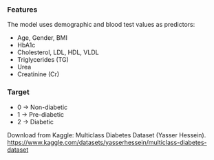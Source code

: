 ### Features
The model uses demographic and blood test values as predictors:
- Age, Gender, BMI
- HbA1c
- Cholesterol, LDL, HDL, VLDL
- Triglycerides (TG)
- Urea
- Creatinine (Cr)

### Target
- 0 → Non-diabetic
- 1 → Pre-diabetic
- 2 → Diabetic

Download from Kaggle: Multiclass Diabetes Dataset (Yasser Hessein).
https://www.kaggle.com/datasets/yasserhessein/multiclass-diabetes-dataset

